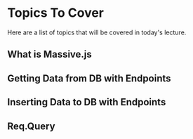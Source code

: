 # Topics To Cover
Here are a list of topics that will be covered in today's lecture.

## What is Massive.js

## Getting Data from DB with Endpoints

## Inserting Data to DB with Endpoints 

## Req.Query

